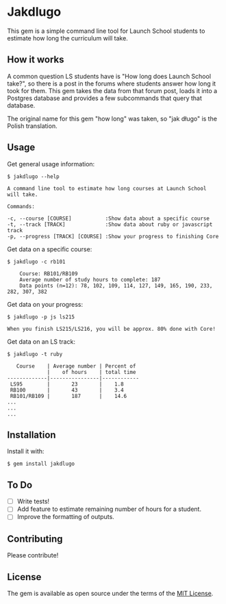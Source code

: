 # Jakdlugo

This gem is a simple command line tool for Launch School students to estimate how long the curriculum will take.

## How it works
A common question LS students have is "How long does Launch School take?", so there is a post in the forums where students answer how long it took for them. This gem takes the data from that forum post, loads it into a Postgres database and provides a few subcommands that query that database.

The original name for this gem "how long" was taken, so "jak długo" is the Polish translation.

## Usage

Get general usage information:

    $ jakdlugo --help

```
A command line tool to estimate how long courses at Launch School
will take.

Commands:

-c, --course [COURSE]           :Show data about a specific course
-t, --track [TRACK]             :Show data about ruby or javascript track
-p, --progress [TRACK] [COURSE] :Show your progress to finishing Core
```

Get data on a specific course:

    $ jakdlugo -c rb101
```
    Course: RB101/RB109
    Average number of study hours to complete: 187
    Data points (n=12): 78, 102, 109, 114, 127, 149, 165, 190, 233, 282, 307, 382
```
Get data on your progress:

    $ jakdlugo -p js ls215

`When you finish LS215/LS216, you will be approx. 80% done with Core!`

Get data on an LS track:

    $ jakdlugo -t ruby

```
   Course    | Average number | Percent of
             |    of hours    | total time
-------------|----------------|------------
 LS95        |       23       |    1.8
 RB100       |       43       |    3.4
 RB101/RB109 |       187      |    14.6
...
...
...
```

## Installation

Install it with:

    $ gem install jakdlugo

## To Do

- [ ] Write tests!
- [ ] Add feature to estimate remaining number of hours for a student.
- [ ] Improve the formatting of outputs.

## Contributing

Please contribute!

## License

The gem is available as open source under the terms of the [MIT License](https://opensource.org/licenses/MIT).
